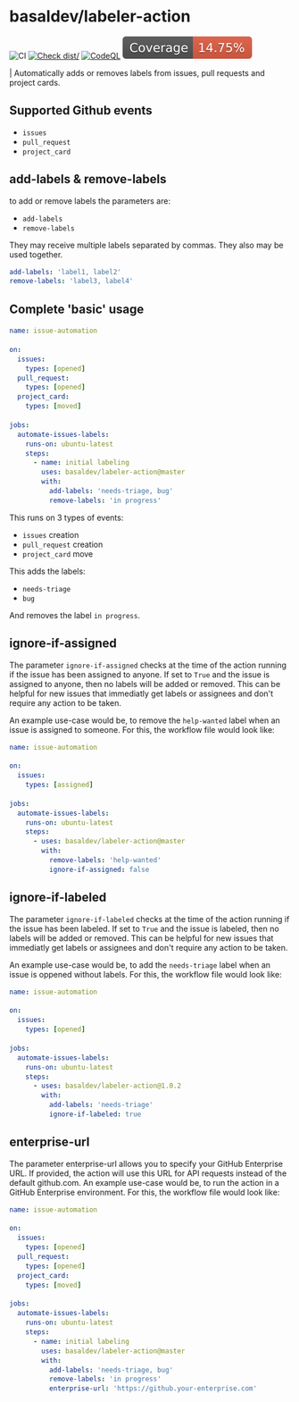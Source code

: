 # basaldev/labeler-action

![CI](https://github.com/basaldev/labeler-action/actions/workflows/ci.yml/badge.svg)
[![Check dist/](https://github.com/basaldev/labeler-action/actions/workflows/check-dist.yml/badge.svg)](https://github.com/basaldev/labeler-action/actions/workflows/check-dist.yml)
[![CodeQL](https://github.com/basaldev/labeler-action/actions/workflows/codeql-analysis.yml/badge.svg)](https://github.com/basaldev/labeler-action/actions/workflows/codeql-analysis.yml)
[![Coverage](./badges/coverage.svg)](./badges/coverage.svg)

| Automatically adds or removes labels from issues, pull requests and project
cards.

## Supported Github events

- `issues`
- `pull_request`
- `project_card`

## add-labels & remove-labels

to add or remove labels the parameters are:

- `add-labels`
- `remove-labels`

They may receive multiple labels separated by commas. They also may be used
together.

```yml
add-labels: 'label1, label2'
remove-labels: 'label3, label4'
```

## Complete 'basic' usage

```yml
name: issue-automation

on:
  issues:
    types: [opened]
  pull_request:
    types: [opened]
  project_card:
    types: [moved]

jobs:
  automate-issues-labels:
    runs-on: ubuntu-latest
    steps:
      - name: initial labeling
        uses: basaldev/labeler-action@master
        with:
          add-labels: 'needs-triage, bug'
          remove-labels: 'in progress'
```

This runs on 3 types of events:

- `issues` creation
- `pull_request` creation
- `project_card` move

This adds the labels:

- `needs-triage`
- `bug`

And removes the label `in progress`.

## ignore-if-assigned

The parameter `ignore-if-assigned` checks at the time of the action running if
the issue has been assigned to anyone. If set to `True` and the issue is
assigned to anyone, then no labels will be added or removed. This can be helpful
for new issues that immediatly get labels or assignees and don't require any
action to be taken.

An example use-case would be, to remove the `help-wanted` label when an issue is
assigned to someone. For this, the workflow file would look like:

```yml
name: issue-automation

on:
  issues:
    types: [assigned]

jobs:
  automate-issues-labels:
    runs-on: ubuntu-latest
    steps:
      - uses: basaldev/labeler-action@master
        with:
          remove-labels: 'help-wanted'
          ignore-if-assigned: false
```

## ignore-if-labeled

The parameter `ignore-if-labeled` checks at the time of the action running if
the issue has been labeled. If set to `True` and the issue is labeled, then no
labels will be added or removed. This can be helpful for new issues that
immediatly get labels or assignees and don't require any action to be taken.

An example use-case would be, to add the `needs-triage` label when an issue is
oppened without labels. For this, the workflow file would look like:

```yml
name: issue-automation

on:
  issues:
    types: [opened]

jobs:
  automate-issues-labels:
    runs-on: ubuntu-latest
    steps:
      - uses: basaldev/labeler-action@1.0.2
        with:
          add-labels: 'needs-triage'
          ignore-if-labeled: true
```

## enterprise-url

The parameter enterprise-url allows you to specify your GitHub Enterprise URL.
If provided, the action will use this URL for API requests instead of the
default github.com. An example use-case would be, to run the action in a GitHub
Enterprise environment. For this, the workflow file would look like:

```yaml
name: issue-automation

on:
  issues:
    types: [opened]
  pull_request:
    types: [opened]
  project_card:
    types: [moved]

jobs:
  automate-issues-labels:
    runs-on: ubuntu-latest
    steps:
      - name: initial labeling
        uses: basaldev/labeler-action@master
        with:
          add-labels: 'needs-triage, bug'
          remove-labels: 'in progress'
          enterprise-url: 'https://github.your-enterprise.com'
```
